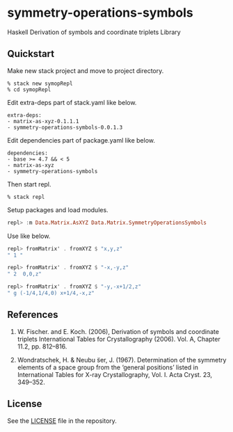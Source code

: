 # symmetry-operations-symbols

Haskell Derivation of symbols and coordinate triplets Library

## Quickstart

Make new stack project and move to project directory.

```shell
% stack new symopRepl
% cd symopRepl
```

Edit extra-deps part of stack.yaml like below.

```
extra-deps:
- matrix-as-xyz-0.1.1.1
- symmetry-operations-symbols-0.0.1.3
```

Edit dependencies part of package.yaml like below.

```
dependencies:
- base >= 4.7 && < 5
- matrix-as-xyz
- symmetry-operations-symbols
```

Then start repl.

```shell
% stack repl
```

Setup packages and load modules.

```haskell
repl> :m Data.Matrix.AsXYZ Data.Matrix.SymmetryOperationsSymbols
```

Use like below.

```haskell
repl> fromMatrix' . fromXYZ $ "x,y,z"
" 1 "

repl> fromMatrix' . fromXYZ $ "-x,-y,z"
" 2  0,0,z"

repl> fromMatrix' . fromXYZ $ "-y,-x+1/2,z"
" g (-1/4,1/4,0) x+1/4,-x,z"
```

## References

1. W. Fischer. and E. Koch. (2006), Derivation of symbols and coordinate triplets International Tables for Crystallography (2006). Vol. A, Chapter 11.2, pp. 812–816.

2. Wondratschek, H. & Neubu ̈ser, J. (1967). Determination of the symmetry elements of a space group from the ‘general positions’ listed in International Tables for X-ray Crystallography, Vol. I. Acta Cryst. 23, 349–352.

## License

See the [LICENSE](https://raw.githubusercontent.com/narumij/symmetry-operations-symbols/master/LICENSE)
file in the repository.

